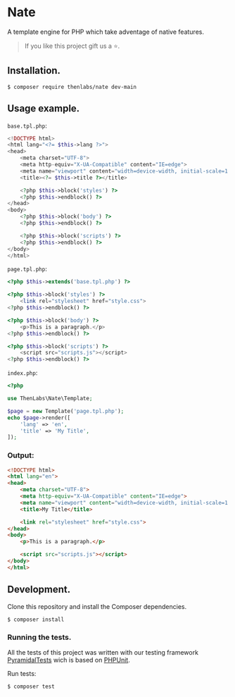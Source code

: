 # Nate

A template engine for PHP which take adventage of native features.

>If you like this project gift us a ⭐.

## Installation.

    $ composer require thenlabs/nate dev-main

## Usage example.

`base.tpl.php`:

```php
<!DOCTYPE html>
<html lang="<?= $this->lang ?>">
<head>
    <meta charset="UTF-8">
    <meta http-equiv="X-UA-Compatible" content="IE=edge">
    <meta name="viewport" content="width=device-width, initial-scale=1.0">
    <title><?= $this->title ?></title>

    <?php $this->block('styles') ?>
    <?php $this->endblock() ?>
</head>
<body>
    <?php $this->block('body') ?>
    <?php $this->endblock() ?>

    <?php $this->block('scripts') ?>
    <?php $this->endblock() ?>
</body>
</html>
```

`page.tpl.php`:

```php
<?php $this->extends('base.tpl.php') ?>

<?php $this->block('styles') ?>
    <link rel="stylesheet" href="style.css">
<?php $this->endblock() ?>

<?php $this->block('body') ?>
    <p>This is a paragraph.</p>
<?php $this->endblock() ?>

<?php $this->block('scripts') ?>
    <script src="scripts.js"></script>
<?php $this->endblock() ?>
```

`index.php`:

```php
<?php

use ThenLabs\Nate\Template;

$page = new Template('page.tpl.php');
echo $page->render([
    'lang' => 'en',
    'title' => 'My Title',
]);
```

### Output:

```html
<!DOCTYPE html>
<html lang="en">
<head>
    <meta charset="UTF-8">
    <meta http-equiv="X-UA-Compatible" content="IE=edge">
    <meta name="viewport" content="width=device-width, initial-scale=1.0">
    <title>My Title</title>

    <link rel="stylesheet" href="style.css">
</head>
<body>
    <p>This is a paragraph.</p>

    <script src="scripts.js"></script>
</body>
</html>
```

## Development.

Clone this repository and install the Composer dependencies.

    $ composer install

### Running the tests.

All the tests of this project was written with our testing framework [PyramidalTests][pyramidal-tests] wich is based on [PHPUnit][phpunit].

Run tests:

    $ composer test

[phpunit]: https://phpunit.de
[pyramidal-tests]: https://github.com/thenlabs/pyramidal-tests
